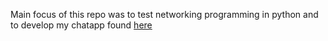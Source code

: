 Main focus of this repo was to test networking programming in python and to develop my chatapp found [here](https://github.com/bennettbDEV/ChatApp)
